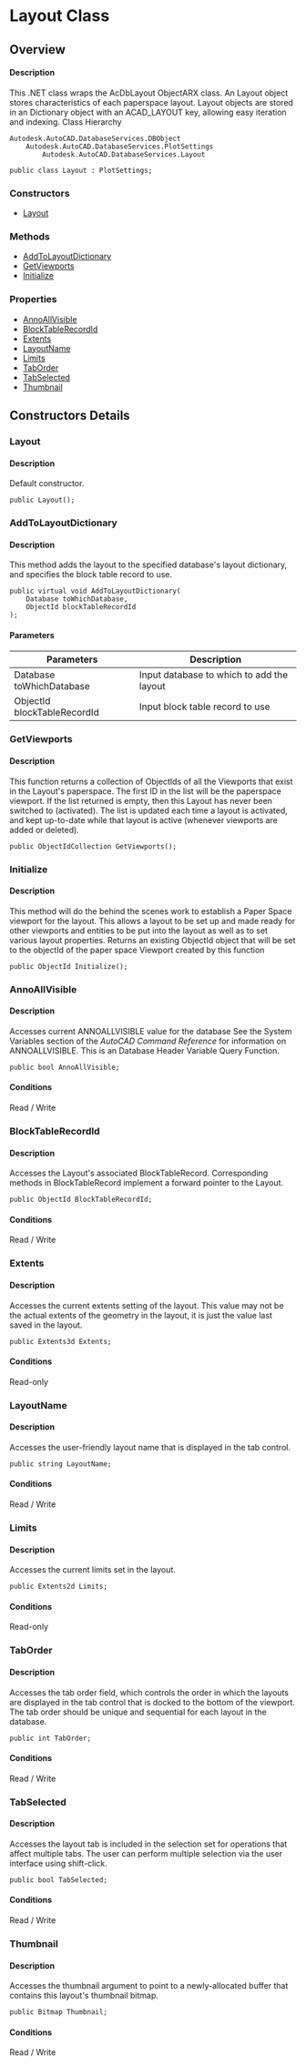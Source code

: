 # Layout Class

## Overview

#### Description
This .NET class wraps the AcDbLayout ObjectARX class. 
An Layout object stores characteristics of each paperspace layout. Layout objects are stored in an Dictionary object with an ACAD_LAYOUT key, allowing easy iteration and indexing.
Class Hierarchy
```text
Autodesk.AutoCAD.DatabaseServices.DBObject
    Autodesk.AutoCAD.DatabaseServices.PlotSettings
        Autodesk.AutoCAD.DatabaseServices.Layout
```

```text
public class Layout : PlotSettings;
```

### Constructors

- [Layout](#layout)

### Methods

- [AddToLayoutDictionary](#addtolayoutdictionary)
- [GetViewports](#getviewports)
- [Initialize](#initialize)

### Properties

- [AnnoAllVisible](#annoallvisible)
- [BlockTableRecordId](#blocktablerecordid)
- [Extents](#extents)
- [LayoutName](#layoutname)
- [Limits](#limits)
- [TabOrder](#taborder)
- [TabSelected](#tabselected)
- [Thumbnail](#thumbnail)


## Constructors Details

### Layout

#### Description
Default constructor.
```text
public Layout();
```

### AddToLayoutDictionary

#### Description
This method adds the layout to the specified database's layout dictionary, and specifies the block table record to use.
```text
public virtual void AddToLayoutDictionary(
    Database toWhichDatabase, 
    ObjectId blockTableRecordId
);
```

#### Parameters

| Parameters | Description |
| --- | --- |
| Database toWhichDatabase | Input database to which to add the layout |
| ObjectId blockTableRecordId | Input block table record to use |

### GetViewports

#### Description
This function returns a collection of ObjectIds of all the Viewports that exist in the Layout's paperspace. The first ID in the list will be the paperspace viewport. If the list returned is empty, then this Layout has never been switched to (activated). The list is updated each time a layout is activated, and kept up-to-date while that layout is active (whenever viewports are added or deleted).
```text
public ObjectIdCollection GetViewports();
```

### Initialize

#### Description
This method will do the behind the scenes work to establish a Paper Space viewport for the layout. This allows a layout to be set up and made ready for other viewports and entities to be put into the layout as well as to set various layout properties. 
Returns an existing ObjectId object that will be set to the objectId of the paper space Viewport created by this function
```text
public ObjectId Initialize();
```

### AnnoAllVisible

#### Description
Accesses current ANNOALLVISIBLE value for the database 
See the System Variables section of the _AutoCAD Command Reference_ for information on ANNOALLVISIBLE. 
This is an Database Header Variable Query Function.
```text
public bool AnnoAllVisible;
```

#### Conditions
Read / Write
### BlockTableRecordId

#### Description
Accesses the Layout's associated BlockTableRecord. Corresponding methods in BlockTableRecord implement a forward pointer to the Layout.
```text
public ObjectId BlockTableRecordId;
```

#### Conditions
Read / Write
### Extents

#### Description
Accesses the current extents setting of the layout. This value may not be the actual extents of the geometry in the layout, it is just the value last saved in the layout.
```text
public Extents3d Extents;
```

#### Conditions
Read-only
### LayoutName

#### Description
Accesses the user-friendly layout name that is displayed in the tab control.
```text
public string LayoutName;
```

#### Conditions
Read / Write
### Limits

#### Description
Accesses the current limits set in the layout.
```text
public Extents2d Limits;
```

#### Conditions
Read-only
### TabOrder

#### Description
Accesses the tab order field, which controls the order in which the layouts are displayed in the tab control that is docked to the bottom of the viewport. The tab order should be unique and sequential for each layout in the database.
```text
public int TabOrder;
```

#### Conditions
Read / Write
### TabSelected

#### Description
Accesses the layout tab is included in the selection set for operations that affect multiple tabs. The user can perform multiple selection via the user interface using shift-click.
```text
public bool TabSelected;
```

#### Conditions
Read / Write
### Thumbnail

#### Description
Accesses the thumbnail argument to point to a newly-allocated buffer that contains this layout's thumbnail bitmap.
```text
public Bitmap Thumbnail;
```

#### Conditions
Read / Write